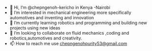 - 👋 Hi, I’m @chepngenoh-kericho in Kenya -Nairobi
- 👀 I’m interested in mechanical engineering more specifically automotives and inventing and innovation
- 🌱 I’m currently learning  robotics and programming and building new projects using new ideas
- 💞️ I’m looking to collaborate on fluid mechanics ,coding and robotics,automotives and creativity.
- 📫 How to reach me use chepngenohpurity53@gmail.com

<!---
chepngenoh-kericho/chepngenoh-kericho is a ✨ special ✨ repository because its `README.md` (this file) appears on your GitHub profile.
You can click the Preview link to take a look at your changes.
--->
